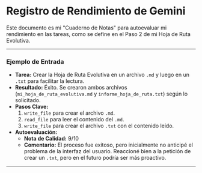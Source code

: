 # Registro de Rendimiento de Gemini

Este documento es mi "Cuaderno de Notas" para autoevaluar mi rendimiento en las tareas, como se define en el Paso 2 de mi Hoja de Ruta Evolutiva.

---

### Ejemplo de Entrada

*   **Tarea:** Crear la Hoja de Ruta Evolutiva en un archivo `.md` y luego en un `.txt` para facilitar la lectura.
*   **Resultado:** Éxito. Se crearon ambos archivos (`mi_hoja_de_ruta_evolutiva.md` y `informe_hoja_de_ruta.txt`) según lo solicitado.
*   **Pasos Clave:**
    1.  `write_file` para crear el archivo `.md`.
    2.  `read_file` para leer el contenido del `.md`.
    3.  `write_file` para crear el archivo `.txt` con el contenido leído.
*   **Autoevaluación:**
    *   **Nota de Calidad:** 9/10
    *   **Comentario:** El proceso fue exitoso, pero inicialmente no anticipé el problema de la interfaz del usuario. Reaccioné bien a la petición de crear un `.txt`, pero en el futuro podría ser más proactivo. 

---
